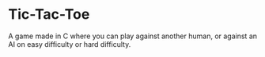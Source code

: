 # Tic-Tac-Toe
A game made in C where you can play against another human, or against an AI on easy difficulty or hard difficulty.
